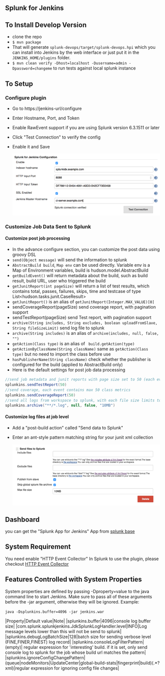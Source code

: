 Splunk for Jenkins
---------

To Install Develop Version
----
 - clone the repo
 - `$ mvn package`
 -  That will generate `splunk-devops/target/splunk-devops.hpi` which you can install into Jenkins by the web interface or just put it in the `JENKINS_HOME/plugins` folder.
 - `$ mvn clean verify -Dhost=localhost -Dusername=admin -Dpassword=changeme`
   to run tests against local splunk instance


To Setup
----
### Configure plugin

 - Go to https://jenkins-url/configure
 - Enter Hostname, Port, and Token
 - Enable RawEvent support if you are using Splunk version 6.3.1511 or later
 - Click "Test Connection" to verify the config
 - Enable it and Save
 
   ![Screenshot](doc/images/splunk_for_jenkins_config_basic.png)

### Customize Job Data Sent to Splunk

#### Customize post job processing

- In the advance configure section, you can customize the post data using groovy DSL
- ``send(Object message)`` will send the information to splunk
- ``AbstractBuild build``, ``Map env`` can be used directly. Variable env is a Map of Environment variables, build is hudson.model.AbstractBuild
- `getBuildEvent()` will return metadata about the build, such as build result, build URL, user who triggered the build
- `getJunitReport(int pageSize)` will return a list of test results, which contains total, passes, failures, skips, time and testcase of type List<hudson.tasks.junit.CaseResult>
- `getJunitReport()` is an alias of `getJunitReport(Integer.MAX_VALUE)[0]`
- sendCoverageReport(pageSize)  send coverage report, with pagination support
- sendTestReport(pageSize)  send Test report, with pagination support
- `archive(String includes, String excludes, boolean uploadFromSlave, String fileSizeLimit)` send log file to splunk
- `archive(String includes)` is an alias of `archive(includes, null, false, "")`
- `getAction(Class type)` is an alias of ` build.getAction(type)`
- `getActionByClassName(String className)` same as `getAction(Class type)` but no need to import the class before use
- `hasPublisherName(String className)` check whether the publisher is configured for the build (applied to AbstractBuild only)
- Here is the default settings for post job data processing

```groovy
//send job metadata and junit reports with page size set to 50 (each event contains max 50 test cases)
splunkins.sendTestReport(50)
//send coverage, each event contains max 50 class metrics
splunkins.sendCoverageReport(50)
//send all logs from workspace to splunk, with each file size limits to 10MB
splunkins.archive("**/*.log", null, false, "10MB")

```

#### Customize log files at job level
- Add a "post-build action" called "Send data to Splunk"
- Enter an ant-style pattern matching string for your junit xml collection

  ![Screenshot](doc/images/splunk_for_jenkins_post_job.png)
 
Dashboard
----

you can get the "Splunk App for Jenkins" App from [splunk base](https://splunkbase.splunk.com/app/3332/)


System Requirement
-----
You need enable "HTTP Event Collector" In Splunk to use the plugin,
please checkout [HTTP Event Collector](http://dev.splunk.com/view/event-collector/SP-CAAAE7G)


Features Controlled with System Properties
----

System properties are defined by passing -Dproperty=value to the java command line to start Jenkins. Make sure to pass all of these arguments before the -jar argument, otherwise they will be ignored. Example:

`java -Dsplunkins.buffer=4096 -jar jenkins.war`

|Property|Default value|Note|
|splunkins.buffer|4096|console log buffer size|
|com.splunk.splunkjenkins.JdkSplunkLogHandler.level|INFO|Log message levels lower than this will not be send to splunk|
|splunkins.debugLogBatchSize|128|batch size for sending verbose level (FINE,FINER,FINEST) log record|
|splunkins.consoleLogFilterPattern|(empty)| regular expression for 'interesting' build. if it is set, only send console log to splunk for the job whose build url matches the pattern|
|splunkins.ignoreConfigChangePattern|(queue\|nodeMonitors\|UpdateCenter\|global-build-stats\|fingerprint\|build)(.*?xml)|regular expression for ignoring config file changes|
